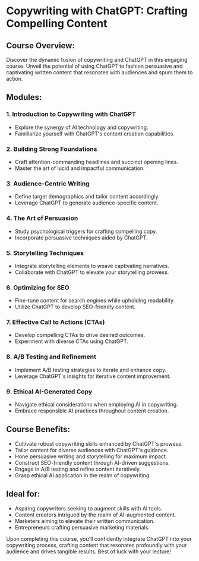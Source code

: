 # Copywriting with ChatGPT: Crafting Compelling Content

## Course Overview:
Discover the dynamic fusion of copywriting and ChatGPT in this engaging course. Unveil the potential of using ChatGPT to fashion persuasive and captivating written content that resonates with audiences and spurs them to action.

## Modules:

### 1. Introduction to Copywriting with ChatGPT
- Explore the synergy of AI technology and copywriting.
- Familiarize yourself with ChatGPT's content creation capabilities.

### 2. Building Strong Foundations
- Craft attention-commanding headlines and succinct opening lines.
- Master the art of lucid and impactful communication.

### 3. Audience-Centric Writing
- Define target demographics and tailor content accordingly.
- Leverage ChatGPT to generate audience-specific content.

### 4. The Art of Persuasion
- Study psychological triggers for crafting compelling copy.
- Incorporate persuasive techniques aided by ChatGPT.

### 5. Storytelling Techniques
- Integrate storytelling elements to weave captivating narratives.
- Collaborate with ChatGPT to elevate your storytelling prowess.

### 6. Optimizing for SEO
- Fine-tune content for search engines while upholding readability.
- Utilize ChatGPT to develop SEO-friendly content.

### 7. Effective Call to Actions (CTAs)
- Develop compelling CTAs to drive desired outcomes.
- Experiment with diverse CTAs using ChatGPT.

### 8. A/B Testing and Refinement
- Implement A/B testing strategies to iterate and enhance copy.
- Leverage ChatGPT's insights for iterative content improvement.

### 9. Ethical AI-Generated Copy
- Navigate ethical considerations when employing AI in copywriting.
- Embrace responsible AI practices throughout content creation.

## Course Benefits:
- Cultivate robust copywriting skills enhanced by ChatGPT's prowess.
- Tailor content for diverse audiences with ChatGPT's guidance.
- Hone persuasive writing and storytelling for maximum impact.
- Construct SEO-friendly content through AI-driven suggestions.
- Engage in A/B testing and refine content iteratively.
- Grasp ethical AI application in the realm of copywriting.

## Ideal for:
- Aspiring copywriters seeking to augment skills with AI tools.
- Content creators intrigued by the realm of AI-augmented content.
- Marketers aiming to elevate their written communication.
- Entrepreneurs crafting persuasive marketing materials.

Upon completing this course, you'll confidently integrate ChatGPT into your copywriting process, crafting content that resonates profoundly with your audience and drives tangible results. Best of luck with your lecture!
